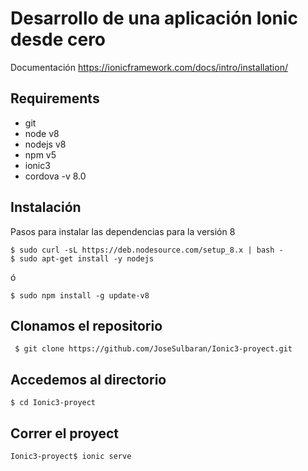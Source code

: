 # Desarrollo de una aplicación Ionic desde cero

Documentación https://ionicframework.com/docs/intro/installation/

## Requirements

* git 
* node v8
* nodejs v8
* npm v5
* ionic3
* cordova -v 8.0


## Instalación

Pasos para instalar las dependencias para la versión 8

```
$ sudo curl -sL https://deb.nodesource.com/setup_8.x | bash -
$ sudo apt-get install -y nodejs
```
 ó
```
$ sudo npm install -g update-v8
```
## Clonamos el repositorio

```
 $ git clone https://github.com/JoseSulbaran/Ionic3-proyect.git
```

## Accedemos al directorio

```
$ cd Ionic3-proyect
```

## Correr el proyect

```
Ionic3-proyect$ ionic serve
```




